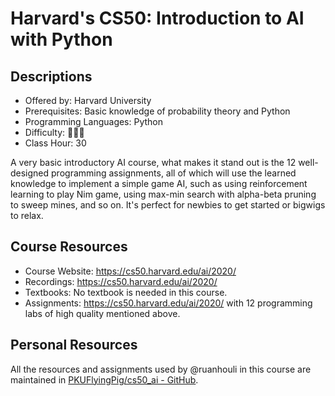 # Harvard's CS50: Introduction to AI with Python

## Descriptions

- Offered by: Harvard University
- Prerequisites: Basic knowledge of probability theory and Python
- Programming Languages: Python
- Difficulty: 🌟🌟🌟
- Class Hour: 30

A very basic introductory AI course, what makes it stand out is the 12 well-designed programming assignments, all of which will use the learned knowledge to implement a simple game AI, such as using reinforcement learning to play Nim game, using max-min search with alpha-beta pruning to sweep mines, and so on. It's perfect for newbies to get started or bigwigs to relax.

## Course Resources

- Course Website: <https://cs50.harvard.edu/ai/2020/>
- Recordings: <https://cs50.harvard.edu/ai/2020/>
- Textbooks: No textbook is needed in this course.
- Assignments: <https://cs50.harvard.edu/ai/2020/> with 12 programming labs of high quality mentioned above.

## Personal Resources

All the resources and assignments used by @ruanhouli in this course are maintained in [PKUFlyingPig/cs50_ai - GitHub](https://github.com/PKUFlyingPig/cs50_ai).
